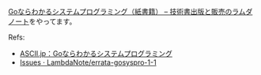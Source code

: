 [Goならわかるシステムプログラミング（紙書籍） – 技術書出版と販売のラムダノート](https://www.lambdanote.com/products/go)をやってます。

Refs:
* [ASCII.jp：Goならわかるシステムプログラミング](http://ascii.jp/elem/000/001/235/1235262/)
* [Issues · LambdaNote/errata-gosyspro-1-1](https://github.com/LambdaNote/errata-gosyspro-1-1/issues)